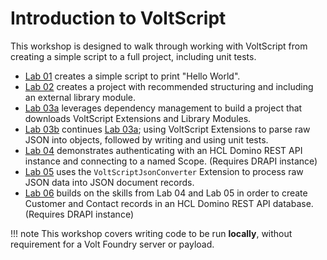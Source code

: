 # Introduction to VoltScript

This workshop is designed to walk through working with VoltScript from creating a simple script to a full project, including unit tests.

- [Lab 01](lab-01.md) creates a simple script to print "Hello World".
- [Lab 02](lab-02.md) creates a project with recommended structuring and including an external library module.
- [Lab 03a](lab-03a.md) leverages dependency management to build a project that downloads VoltScript Extensions and Library Modules.
- [Lab 03b](lab-03b.md) continues [Lab 03a](lab-03a.md); using VoltScript Extensions to parse raw JSON into objects, followed by writing and using unit tests.
- [Lab 04](lab-04.md) demonstrates authenticating with an HCL Domino REST API instance and connecting to a named Scope. (Requires DRAPI instance)
- [Lab 05](lab-05.md) uses the `VoltScriptJsonConverter` Extension to process raw JSON data into JSON document records.  
- [Lab 06](lab-06.md) builds on the skills from Lab 04 and Lab 05 in order to create Customer and Contact records in an HCL Domino REST API database. (Requires DRAPI instance)

!!! note
    This workshop covers writing code to be run **locally**, without requirement for a Volt Foundry server or payload.
